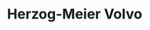 ---
title: "Herzog-Meier Volvo"
url: /beaverton/herzog-meier-volvo-southwest-141st-avenue/
shop: Autowerkstatt
---